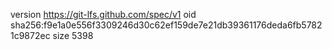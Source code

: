 version https://git-lfs.github.com/spec/v1
oid sha256:f9e1a0e556f3309246d30c62ef159de7e21db39361176deda6fb57821c9872ec
size 5398
